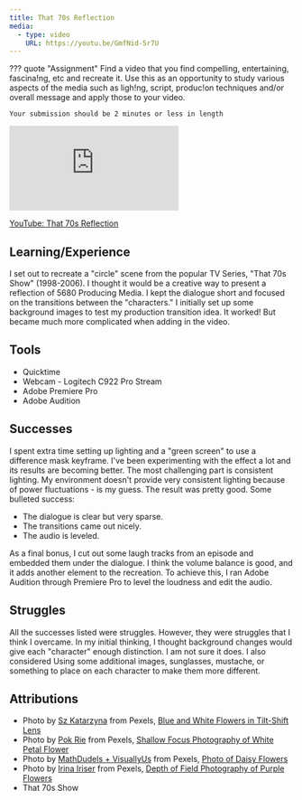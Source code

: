 ```yaml
---
title: That 70s Reflection
media:
  - type: video
    URL: https://youtu.be/GmfNid-5r7U
---
```


??? quote "Assignment"
    Find a video that you find compelling, entertaining, fascina!ng, etc and recreate it. Use this as an opportunity to study various aspects of the media such as ligh!ng, script, produc!on techniques and/or overall message and apply those to your video.

    Your submission should be 2 minutes or less in length

<div class="aspect-ratio aspect-ratio--16-9">
  <iframe class="aspect-ratio--content" src="https://www.youtube-nocookie.com/embed/GmfNid-5r7U" title="YouTube video player" frameborder="0" allow="accelerometer; autoplay; clipboard-write; encrypted-media; gyroscope; picture-in-picture" allowfullscreen></iframe>
</div>

[YouTube: That 70s Reflection](https://youtu.be/GmfNid-5r7U)

## Learning/Experience

I set out to recreate a "circle" scene from the popular TV Series, "That 70s Show" (1998-2006). I thought it would be a creative way to present a reflection of 5680 Producing Media. I kept the dialogue short and focused on the transitions between the "characters." I initially set up some background images to test my production transition idea. It worked! But became much more complicated when adding in the video.

## Tools

- Quicktime
- Webcam - Logitech C922 Pro Stream
- Adobe Premiere Pro
- Adobe Audition

## Successes

I spent extra time setting up lighting and a "green screen" to use a difference mask keyframe. I've been experimenting with the effect a lot and its results are becoming better. The most challenging part is consistent lighting. My environment doesn't provide very consistent lighting because of power fluctuations - is my guess. The result was pretty good. Some bulleted success:

- The dialogue is clear but very sparse.
- The transitions came out nicely.
- The audio is leveled.

As a final bonus, I cut out some laugh tracks from an episode and embedded them under the dialogue. I think the volume balance is good, and it adds another element to the recreation. To achieve this, I ran Adobe Audition through Premiere Pro to level the loudness and edit the audio.

## Struggles

All the successes listed were struggles. However, they were struggles that I think I overcame. In my initial thinking, I thought background changes would give each "character" enough distinction. I am not sure it does. I also considered Using some additional images, sunglasses, mustache, or something to place on each character to make them more different.

## Attributions

- Photo by [Sz Katarzyna](https://www.pexels.com/@sz-katarzyna-18648589) from Pexels, [Blue and White Flowers in Tilt-Shift Lens](https://www.pexels.com/photo/blue-and-white-flowers-in-tilt-shift-lens-6535130)
- Photo by [Pok Rie](https://www.pexels.com/@pok-rie-33563) from Pexels, [Shallow Focus Photography of White Petal Flower](https://www.pexels.com/photo/shallow-focus-photography-of-white-petal-flower-1319750)
- Photo by [MathDudels + VisuallyUs](https://www.pexels.com/@visuallyus) from Pexels, [Photo of Daisy Flowers](https://www.pexels.com/photo/photo-of-daisy-flowers-1477166)
- Photo by [Irina Iriser](https://www.pexels.com/@iriser) from Pexels, [Depth of Field Photography of Purple Flowers](https://www.pexels.com/photo/depth-of-field-photography-of-purple-flowers-723496)
- That 70s Show
